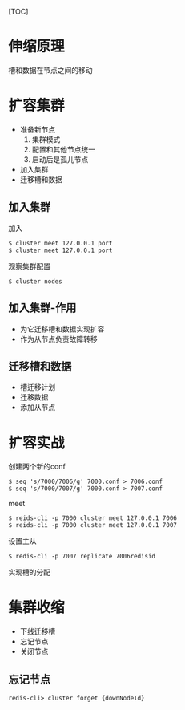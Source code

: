 [TOC]

# 伸缩原理
槽和数据在节点之间的移动

# 扩容集群
+ 准备新节点
    1. 集群模式
    2. 配置和其他节点统一
    3. 启动后是孤儿节点
+ 加入集群
+ 迁移槽和数据

## 加入集群
加入
```
$ cluster meet 127.0.0.1 port
$ cluster meet 127.0.0.1 port
```
观察集群配置
```
$ cluster nodes
```
## 加入集群-作用
+ 为它迁移槽和数据实现扩容
+ 作为从节点负责故障转移

## 迁移槽和数据
+ 槽迁移计划
+ 迁移数据
+ 添加从节点

# 扩容实战
创建两个新的conf
```
$ seq 's/7000/7006/g' 7000.conf > 7006.conf
$ seq 's/7000/7007/g' 7000.conf > 7007.conf
```
meet
```
$ reids-cli -p 7000 cluster meet 127.0.0.1 7006
$ reids-cli -p 7000 cluster meet 127.0.0.1 7007
```
设置主从
```
$ redis-cli -p 7007 replicate 7006redisid
```
实现槽的分配

# 集群收缩
+ 下线迁移槽
+ 忘记节点
+ 关闭节点

## 忘记节点
```
redis-cli> cluster forget {downNodeId}
```